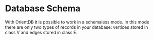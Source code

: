# Database Schema
With OrientDB it is possible to work in a schemaless mode. In this mode there are only two types of records in your database: vertices stored in class V and edges stored in class E. 

